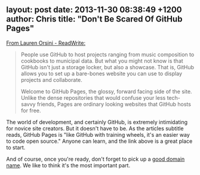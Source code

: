 layout: post
date: 2013-11-30 08:38:49 +1200
author: Chris
title: "Don't Be Scared Of GitHub Pages"
----

[From Lauren Orsini - ReadWrite:](http://readwrite.com/2013/11/27/github-pages-explained)

> People use GitHub to host projects ranging from music composition to cookbooks to municipal data. But what you might not know is that GitHub isn't just a storage locker, but also a showcase. That is, GitHub allows you to set up a bare-bones website you can use to display projects and collaborate.
>
>  Welcome to GitHub Pages, the glossy, forward facing side of the site. Unlike the dense repositories that would confuse your less tech-savvy friends, Pages are ordinary looking websites that GitHub hosts for free.

The world of development, and certainly GitHub, is extremely intimidating for novice site creators. But it doesn't have to be. As the articles subtitle reads, GitHub Pages is "like GitHub with training wheels, it's an easier way to code open source." Anyone can learn, and the link above is a great place to start.

And of course, once you're ready, don't forget to pick up a [good domain name](https://iwantmyname.com/services/developer/github-pages-custom-domain). We like to think it's the most important part.

<!-- more -->